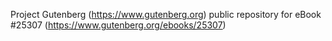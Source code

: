 Project Gutenberg (https://www.gutenberg.org) public repository for eBook #25307 (https://www.gutenberg.org/ebooks/25307)
